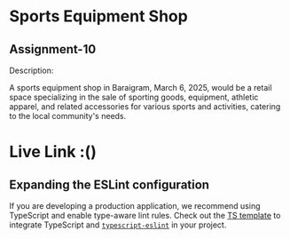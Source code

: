 # Sports Equipment Shop
## Assignment-10

Description:

A sports equipment shop in Baraigram, March 6, 2025, would be a retail space specializing in the sale of sporting goods, equipment, athletic apparel, and related accessories for various sports and activities, catering to the local community's needs.

# Live Link :()





## Expanding the ESLint configuration

If you are developing a production application, we recommend using TypeScript and enable type-aware lint rules. Check out the [TS template](https://github.com/vitejs/vite/tree/main/packages/create-vite/template-react-ts) to integrate TypeScript and [`typescript-eslint`](https://typescript-eslint.io) in your project.
